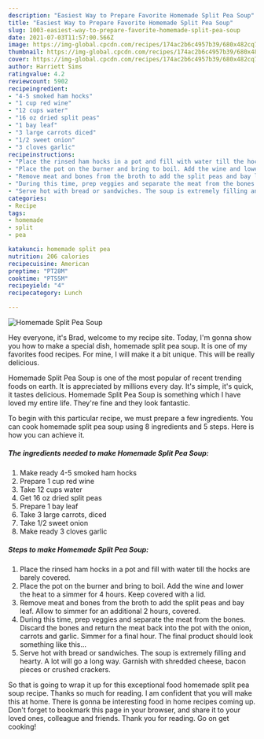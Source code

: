 ```yaml
---
description: "Easiest Way to Prepare Favorite Homemade Split Pea Soup"
title: "Easiest Way to Prepare Favorite Homemade Split Pea Soup"
slug: 1003-easiest-way-to-prepare-favorite-homemade-split-pea-soup
date: 2021-07-03T11:57:00.566Z
image: https://img-global.cpcdn.com/recipes/174ac2b6c4957b39/680x482cq70/homemade-split-pea-soup-recipe-main-photo.jpg
thumbnail: https://img-global.cpcdn.com/recipes/174ac2b6c4957b39/680x482cq70/homemade-split-pea-soup-recipe-main-photo.jpg
cover: https://img-global.cpcdn.com/recipes/174ac2b6c4957b39/680x482cq70/homemade-split-pea-soup-recipe-main-photo.jpg
author: Harriett Sims
ratingvalue: 4.2
reviewcount: 5902
recipeingredient:
- "4-5 smoked ham hocks"
- "1 cup red wine"
- "12 cups water"
- "16 oz dried split peas"
- "1 bay leaf"
- "3 large carrots diced"
- "1/2 sweet onion"
- "3 cloves garlic"
recipeinstructions:
- "Place the rinsed ham hocks in a pot and fill with water till the hocks are barely covered."
- "Place the pot on the burner and bring to boil. Add the wine and lower the heat to a simmer for 4 hours. Keep covered with a lid."
- "Remove meat and bones from the broth to add the split peas and bay leaf. Allow to simmer for an additional 2 hours, covered."
- "During this time, prep veggies and separate the meat from the bones. Discard the bones and return the meat back into the pot with the onion, carrots and garlic. Simmer for a final hour. The final product should look something like this..."
- "Serve hot with bread or sandwiches. The soup is extremely filling and hearty. A lot will go a long way. Garnish with shredded cheese, bacon pieces or crushed crackers."
categories:
- Recipe
tags:
- homemade
- split
- pea

katakunci: homemade split pea 
nutrition: 206 calories
recipecuisine: American
preptime: "PT28M"
cooktime: "PT55M"
recipeyield: "4"
recipecategory: Lunch

---
```



![Homemade Split Pea Soup](https://img-global.cpcdn.com/recipes/174ac2b6c4957b39/680x482cq70/homemade-split-pea-soup-recipe-main-photo.jpg)

Hey everyone, it's Brad, welcome to my recipe site. Today, I'm gonna show you how to make a special dish, homemade split pea soup. It is one of my favorites food recipes. For mine, I will make it a bit unique. This will be really delicious.

Homemade Split Pea Soup is one of the most popular of recent trending foods on earth. It is appreciated by millions every day. It's simple, it's quick, it tastes delicious. Homemade Split Pea Soup is something which I have loved my entire life. They're fine and they look fantastic.




To begin with this particular recipe, we must prepare a few ingredients. You can cook homemade split pea soup using 8 ingredients and 5 steps. Here is how you can achieve it.

<!--inarticleads1-->

##### The ingredients needed to make Homemade Split Pea Soup:

1. Make ready 4-5 smoked ham hocks
1. Prepare 1 cup red wine
1. Take 12 cups water
1. Get 16 oz dried split peas
1. Prepare 1 bay leaf
1. Take 3 large carrots, diced
1. Take 1/2 sweet onion
1. Make ready 3 cloves garlic




<!--inarticleads2-->

##### Steps to make Homemade Split Pea Soup:

1. Place the rinsed ham hocks in a pot and fill with water till the hocks are barely covered.
1. Place the pot on the burner and bring to boil. Add the wine and lower the heat to a simmer for 4 hours. Keep covered with a lid.
1. Remove meat and bones from the broth to add the split peas and bay leaf. Allow to simmer for an additional 2 hours, covered.
1. During this time, prep veggies and separate the meat from the bones. Discard the bones and return the meat back into the pot with the onion, carrots and garlic. Simmer for a final hour. The final product should look something like this...
1. Serve hot with bread or sandwiches. The soup is extremely filling and hearty. A lot will go a long way. Garnish with shredded cheese, bacon pieces or crushed crackers.




So that is going to wrap it up for this exceptional food homemade split pea soup recipe. Thanks so much for reading. I am confident that you will make this at home. There is gonna be interesting food in home recipes coming up. Don't forget to bookmark this page in your browser, and share it to your loved ones, colleague and friends. Thank you for reading. Go on get cooking!
